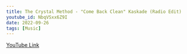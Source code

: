 ```yaml
---
title: The Crystal Method - "Come Back Clean" Kaskade (Radio Edit)
youtube_id: NbqVSxx6Z9I
date: 2022-09-26
tags: [Music]
---
```

[YouTube Link](https://www.youtube.com/watch?v=NbqVSxx6Z9I)
